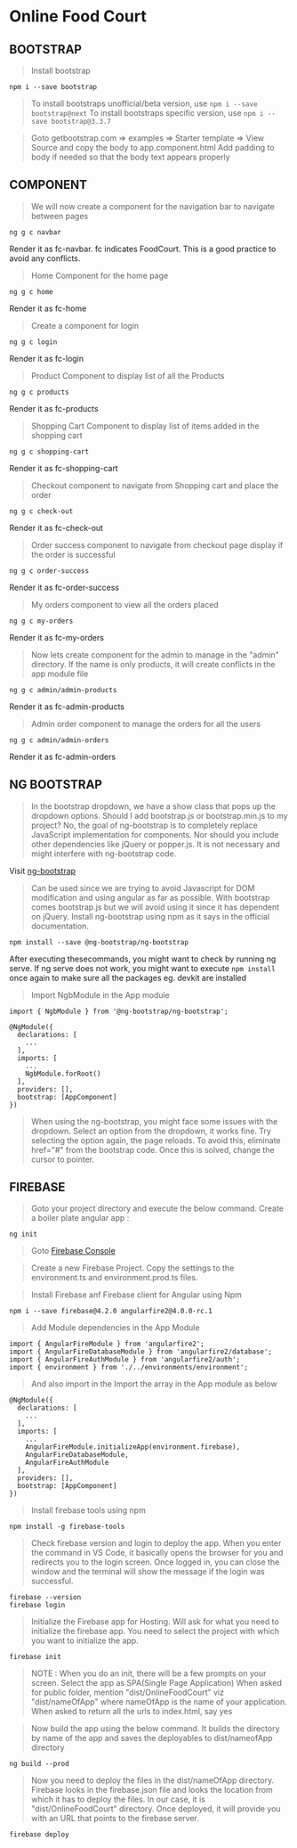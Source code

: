 # Online Food Court


## BOOTSTRAP

> Install bootstrap
```
npm i --save bootstrap
```

> To install bootstraps unofficial/beta version, use `npm i --save bootstrap@next`
> To install bootstraps specific version, use `npm i --save bootstrap@3.3.7`


> Goto getbootstrap.com => examples => Starter template => View Source and copy the body to app.component.html
Add padding to body if needed so that the body text appears properly


## COMPONENT

> We will now create a component for the navigation bar to navigate between pages
```
ng g c navbar
```
Render it as fc-navbar. fc indicates FoodCourt. This is a good practice to avoid any conflicts.


> Home Component for the home page
```
ng g c home
```
Render it as fc-home


> Create a component for login
```
ng g c login
```
Render it as fc-login

> Product Component to display list of all the Products
```
ng g c products
```
Render it as fc-products

> Shopping Cart Component to display list of items added in the shopping cart
```
ng g c shopping-cart
```
Render it as fc-shopping-cart

> Checkout component to navigate from Shopping cart and place the order
```
ng g c check-out
```
Render it as fc-check-out

> Order success component to navigate from checkout page display if the order is successful
```
ng g c order-success
```
Render it as fc-order-success

> My orders component to view all the orders placed
```
ng g c my-orders
```
Render it as fc-my-orders

> Now lets create component for the admin to manage in the "admin" directory. If the name is only products, it will create conflicts in the app module file
```
ng g c admin/admin-products
```
Render it as fc-admin-products

> Admin order component to manage the orders for all the users
```
ng g c admin/admin-orders
```
Render it as fc-admin-orders


## NG BOOTSTRAP

> In the bootstrap dropdown, we have a show class that pops up the dropdown options.
> Should I add bootstrap.js or bootstrap.min.js to my project?
No, the goal of ng-bootstrap is to completely replace JavaScript implementation for components. Nor should you include other dependencies like jQuery or popper.js. It is not necessary and might interfere with ng-bootstrap code.

Visit [ng-bootstrap](https://ng-bootstrap.github.io/#/getting-started)

> Can be used since we are trying to avoid Javascript for DOM modification and using angular as far as possible.
> With bootstrap comes bootstrap.js but we will avoid using it since it has dependent on jQuery.
> Install ng-bootstrap using npm as it says in the official documentation.
```
npm install --save @ng-bootstrap/ng-bootstrap
```
After executing thesecommands, you might want to check by running ng serve.
If ng serve does not work, you might want to execute `npm install` once again to make sure all the packages eg. devkit are installed

> Import NgbModule in the App module
```
import { NgbModule } from '@ng-bootstrap/ng-bootstrap';

@NgModule({
  declarations: [
    ...
  ],
  imports: [
    ...
    NgbModule.forRoot()
  ],
  providers: [],
  bootstrap: [AppComponent]
})
```

> When using the ng-bootstrap, you might face some issues with the dropdown.
Select an option from the dropdown, it works fine. Try selecting the option again, the page reloads.
To avoid this, eliminate href="#" from the bootstrap code. Once this is solved, change the cursor to pointer.


## FIREBASE

> Goto your project directory and execute the below command. Create a boiler plate angular app :
```
ng init
```

> Goto [Firebase Console](https://github.com/angular/angular-cli)

> Create a new Firebase Project.
Copy the settings to the environment.ts and environment.prod.ts files.

> Install Firebase anf Firebase client for Angular using Npm
```
npm i --save firebase@4.2.0 angularfire2@4.0.0-rc.1
```

> Add Module dependencies in the App Module

```
import { AngularFireModule } from 'angularfire2';
import { AngularFireDatabaseModule } from 'angularfire2/database';
import { AngularFireAuthModule } from 'angularfire2/auth';
import { environment } from './../environments/environment';
```

> And also import in the Import the array in the App module as below

```
@NgModule({
  declarations: [
    ...
  ],
  imports: [
    ...
    AngularFireModule.initializeApp(environment.firebase),
    AngularFireDatabaseModule,
    AngularFireAuthModule
  ],
  providers: [],
  bootstrap: [AppComponent]
})
```

> Install firebase tools using npm
```
npm install -g firebase-tools
```

> Check firebase version and login to deploy the app. When you enter the command in VS Code, it basically opens the browser for you and redirects you to the login screen. Once logged in, you can close the window and the terminal will show the message if the login was successful.
```
firebase --version
firebase login
```

> Initialize the Firebase app for Hosting. Will ask for what you need to initialize the firebase app.
You need to select the project with which you want to initialize the app.
```
firebase init
```

> NOTE : When you do an init, there will be a few prompts on your screen.
  > Select the app as SPA(Single Page Application)
  > When asked for public folder, mention "dist/OnlineFoodCourt" viz "dist/nameOfApp" where nameOfApp is the name of your application.
  > When asked to return all the urls to index.html, say yes

> Now build the app using the below command. It builds the directory by name of the app and saves the deployables to dist/nameofApp directory
```
ng build --prod
```

> Now you need to deploy the files in the dist/nameOfApp directory. Firebase looks in the firebase.json file and looks the location from which it has to deploy the files. In our case, it is "dist/OnlineFoodCourt" directory.
Once deployed, it will provide you with an URL that points to the firebase server.
```
firebase deploy
```